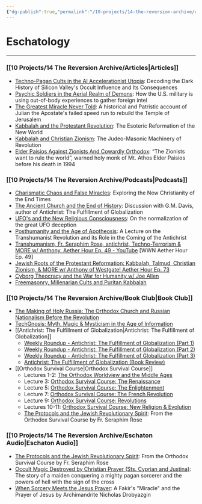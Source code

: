 ```yaml
---
{"dg-publish":true,"permalink":"/10-projects/14-the-reversion-archive/eschatology/","hide":true}
---
```



# Eschatology
---
### [[10 Projects/14 The Reversion Archive/Articles\|Articles]]
- [Techno-Pagan Cults in the AI Accelerationist Utopia](https://thereversion.co/p/techno-pagan-cults-in-the-ai-accelerationist): Decoding the Dark History of Silicon Valley's Occult Influence and Its Consequences
- [Psychic Soldiers in the Aerial Realm of Demons](https://thereversion.co/p/psychic-soldiers-in-the-aerial-realm): How the U.S. military is using out-of-body experiences to gather foreign intel
- [The Greatest Miracle Never Told](https://thereversion.co/p/the-greatest-miracle-never-told): A historical and Patristic account of Julian the Apostate's failed speed run to rebuild the Temple of Jerusalem
- [Kabbalah and the Protestant Revolution](https://thereversion.co/p/kabbalah-and-the-protestant-revolution): The Esoteric Reformation of the New World
- [Kabbalah and Christian Zionism](https://thereversion.co/p/kabbalah-and-christian-zionism): The Judeo-Masonic Machinery of Revolution
- [Elder Paisios Against Zionists And Cowardly Orthodox](https://thereversion.co/p/elder-paisios-against-zionists-and): “The Zionists want to rule the world”, warned holy monk of Mt. Athos Elder Paisios before his death in 1994

### [[10 Projects/14 The Reversion Archive/Podcasts\|Podcasts]]
- [Charismatic Chaos and False Miracles](https://thereversion.co/p/charismatic-chaos-and-false-miracles): Exploring the New Christianity of the End Times
- [The Ancient Church and the End of History](https://thereversion.co/p/the-ancient-church-and-the-end-of): Discussion with G.M. Davis, author of Antichrist: The Fulfillment of Globalization
- [UFO's and the New Religious Consciousness](https://thereversion.co/p/ufos-and-the-new-religious-consciousness): On the normalization of the great UFO deception
- [Posthumanity and the Age of Apotheosis](https://thereversion.co/p/posthumanity-and-the-age-of-apotheosis): A Lecture on the Transhumanist Revolution and its Role in the Coming of the Antichrist
- [Transhumanism, Fr. Seraphim Rose, antichrist, Techno-Terrorism & MORE w/ Anthony. Aether Hour Ep. 49 - YouTube](https://youtu.be/VdhvhNlk-YM?si=FppBysaw1c64gnrm) [WWN Aether Hour Ep. 49]
- [Jewish Roots of the Protestant Reformation: Kabbalah, Talmud, Christian Zionism, & MORE w/ Anthony of Westgate! Aether Hour Ep. 73](https://worldwarnow.co/p/jewish-roots-of-the-protestant-reformation)
- [Cyborg Theocracy and the War for Humanity w/ Joe Allen](https://thereversion.co/p/cyborg-theocracy-and-the-war-for)
- [Freemasonry, Millenarian Cults and Puritan Kabbalah](https://thereversion.co/p/freemasonry-millenarian-cults-and)

### [[10 Projects/14 The Reversion Archive/Book Club\|Book Club]]
- [The Making of Holy Russia: The Orthodox Church and Russian Nationalism Before the Revolution](https://thereversion.co/p/the-making-of-holy-russia-the-orthodox)
-  [TechGnosis: Myth, Magic & Mysticism in the Age of Information](https://thereversion.co/p/techgnosis-myth-magic-and-mysticism)
- [[Antichrist: The Fulfillment of Globalization\|Antichrist: The Fulfillment of Globalization]]
	- [Weekly Roundup - Antichrist: The Fulfillment of Globalization (Part 1)](https://thereversion.co/p/antichrist-the-fulfillment-of-globalization)
	- [Weekly Roundup - Antichrist: The Fulfillment of Globalization (Part 2)](https://thereversion.co/p/weekly-roundup-antichrist-the-fulfillment)
	- [Weekly Roundup - Antichrist: The Fulfillment of Globalization (Part 3)](https://thereversion.co/p/weekly-roundup-antichrist-the-fulfillment-692)
	- [Antichrist: The Fulfillment of Globalization (Book Review)](https://thereversion.co/p/antichrist-the-fulfillment-of-globalization-c84)
- [[Orthodox Survival Course\|Orthodox Survival Course]]
	-  Lectures 1-2: [The Orthodox Worldview and the Middle Ages](https://thereversion.co/p/the-orthodox-worldview-and-the-middle)
	- Lecture 3: [Orthodox Survival Course: The Renaissance](https://thereversion.co/p/orthodox-survival-course-the-renaissance)
	- Lecture 5: [Orthodox Survival Course: The Enlightenment](https://thereversion.co/p/orthodox-survival-course-the-enlightenment)
	- Lecture 7: [Orthodox Survival Course: The French Revolution](https://thereversion.co/p/orthodox-survival-course-the-french)
	- Lecture 9: [Orthodox Survival Course: Revolutions](https://thereversion.co/p/orthodox-survival-course-revolutions)
	- Lectures 10-11: [Orthodox Survival Course: New Religion & Evolution](https://thereversion.co/p/new-religion-and-evolution)
	- [The Protocols and the Jewish Revolutionary Spirit](https://thereversion.co/p/the-protocols-and-the-jewish-revolutionary): From the Orthodox Survival Course by Fr. Seraphim Rose

### [[10 Projects/14 The Reversion Archive/Eschaton Audio\|Eschaton Audio]]
- [The Protocols and the Jewish Revolutionary Spirit](https://thereversion.co/p/the-protocols-and-the-jewish-revolutionary): From the Orthodox Survival Course by Fr. Seraphim Rose
- [Occult Magic Destroyed by Christian Prayer (Sts. Cyprian and Justina)](https://thereversion.co/p/occult-magic-destroyed-by-christian): The story of a maiden conquering a mighty pagan sorcerer and the powers of hell with the sign of the cross
- [When Sorcery Meets the Jesus Prayer](https://thereversion.co/p/when-sorcery-meets-the-jesus-prayer): A Fakir's "Miracle" and the Prayer of Jesus by Archimandrite Nicholas Drobyazgin